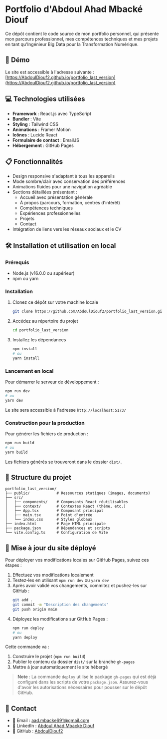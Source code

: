 # Portfolio d'Abdoul Ahad Mbacké Diouf

Ce dépôt contient le code source de mon portfolio personnel, qui présente mon parcours professionnel, mes compétences techniques et mes projets en tant qu'Ingénieur Big Data pour la Transformation Numérique.

## 🚀 Démo

Le site est accessible à l'adresse suivante : [https://AbdoulDiouf2.github.io/portfolio_last_version](https://AbdoulDiouf2.github.io/portfolio_last_version)

## 💻 Technologies utilisées

- **Framework** : React.js avec TypeScript
- **Bundler** : Vite
- **Styling** : Tailwind CSS
- **Animations** : Framer Motion
- **Icônes** : Lucide React
- **Formulaire de contact** : EmailJS
- **Hébergement** : GitHub Pages

## 📋 Fonctionnalités

- Design responsive s'adaptant à tous les appareils
- Mode sombre/clair avec conservation des préférences
- Animations fluides pour une navigation agréable
- Sections détaillées présentant :
  - Accueil avec présentation générale
  - À propos (parcours, formation, centres d'intérêt)
  - Compétences techniques
  - Expériences professionnelles
  - Projets
  - Contact
- Intégration de liens vers les réseaux sociaux et le CV

## 🛠️ Installation et utilisation en local

### Prérequis

- Node.js (v16.0.0 ou supérieur)
- npm ou yarn

### Installation

1. Clonez ce dépôt sur votre machine locale
   ```bash
   git clone https://github.com/AbdoulDiouf2/portfolio_last_version.git
   ```

2. Accédez au répertoire du projet
   ```bash
   cd portfolio_last_version
   ```

3. Installez les dépendances
   ```bash
   npm install
   # ou
   yarn install
   ```

### Lancement en local

Pour démarrer le serveur de développement :
```bash
npm run dev
# ou
yarn dev
```

Le site sera accessible à l'adresse `http://localhost:5173/`

### Construction pour la production

Pour générer les fichiers de production :
```bash
npm run build
# ou
yarn build
```

Les fichiers générés se trouveront dans le dossier `dist/`.

## 📂 Structure du projet

```
portfolio_last_version/
├── public/            # Ressources statiques (images, documents)
├── src/
│   ├── components/    # Composants React réutilisables
│   ├── context/       # Contextes React (thème, etc.)
│   ├── App.tsx        # Composant principal
│   ├── main.tsx       # Point d'entrée
│   └── index.css      # Styles globaux
├── index.html         # Page HTML principale
├── package.json       # Dépendances et scripts
└── vite.config.ts     # Configuration de Vite
```

## 🔄 Mise à jour du site déployé

Pour déployer vos modifications locales sur GitHub Pages, suivez ces étapes :

1. Effectuez vos modifications localement
2. Testez-les en utilisant `npm run dev` ou `yarn dev`
3. Après avoir validé vos changements, commitez et pushez-les sur GitHub :
   ```bash
   git add .
   git commit -m "Description des changements"
   git push origin main
   ```
4. Déployez les modifications sur GitHub Pages :
   ```bash
   npm run deploy
   # ou
   yarn deploy
   ```

Cette commande va :
1. Construire le projet (`npm run build`)
2. Publier le contenu du dossier `dist/` sur la branche `gh-pages`
3. Mettre à jour automatiquement le site hébergé

> **Note** : La commande `deploy` utilise le package `gh-pages` qui est déjà configuré dans les scripts de votre `package.json`. Assurez-vous d'avoir les autorisations nécessaires pour pousser sur le dépôt GitHub.

## 📱 Contact

- 📧 Email : [aad.mbacke691@gmail.com](mailto:aad.mbacke691@gmail.com)
- 🔗 LinkedIn : [Abdoul Ahad Mbacké Diouf](https://www.linkedin.com/in/abdoul-ahad-mbacké-diouf-5b04b4213)
- 🔗 GitHub : [AbdoulDiouf2](https://github.com/AbdoulDiouf2)
